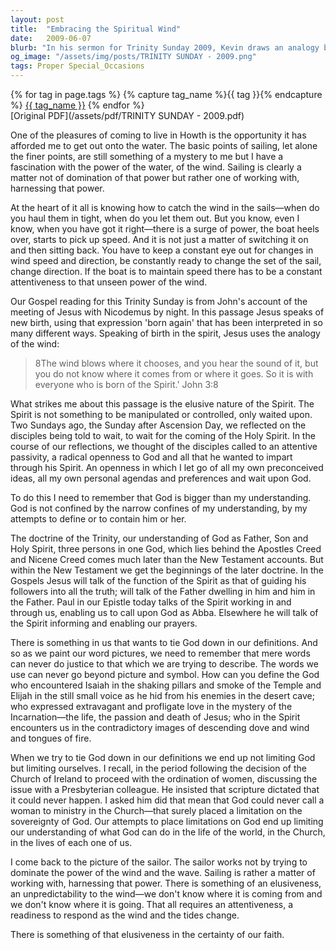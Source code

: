 ```yaml
---
layout: post
title:  "Embracing the Spiritual Wind"
date:   2009-06-07
blurb: "In his sermon for Trinity Sunday 2009, Kevin draws an analogy between sailing and the spiritual life, emphasizing the need to work with the power of the Spirit rather than trying to control it. He reflects on the elusiveness of the Spirit and the importance of attentive passivity, being open to God's guidance without preconceived ideas. The sermon also touches on the doctrine of the Trinity and the limitations of human understanding in defining God."
og_image: "/assets/img/posts/TRINITY SUNDAY - 2009.png"
tags: Proper Special_Occasions
---    
```

<div class="tag-pills">
  {% for tag in page.tags %}
    {% capture tag_name %}{{ tag }}{% endcapture %}
    <a href="{{ site.baseurl }}/tag/{{ tag_name | slugify }}" class="tag-pill">{{ tag_name }}</a>
  {% endfor %}
</div>
[Original PDF](/assets/pdf/TRINITY SUNDAY - 2009.pdf)

One of the pleasures of coming to live in Howth is the opportunity it has afforded me to get out onto the water. The basic points of sailing, let alone the finer points, are still something of a mystery to me but I have a fascination with the power of the water, of the wind. Sailing is clearly a matter not of domination of that power but rather one of working with, harnessing that power.

At the heart of it all is knowing how to catch the wind in the sails—when do you haul them in tight, when do you let them out. But you know, even I know, when you have got it right—there is a surge of power, the boat heels over, starts to pick up speed. And it is not just a matter of switching it on and then sitting back. You have to keep a constant eye out for changes in wind speed and direction, be constantly ready to change the set of the sail, change direction. If the boat is to maintain speed there has to be a constant attentiveness to that unseen power of the wind.

Our Gospel reading for this Trinity Sunday is from John's account of the meeting of Jesus with Nicodemus by night. In this passage Jesus speaks of new birth, using that expression 'born again' that has been interpreted in so many different ways. Speaking of birth in the spirit, Jesus uses the analogy of the wind:

> 8The wind blows where it chooses, and you hear the sound of it, but you do not know where it comes from or where it goes. So it is with everyone who is born of the Spirit.' John 3:8

What strikes me about this passage is the elusive nature of the Spirit. The Spirit is not something to be manipulated or controlled, only waited upon. Two Sundays ago, the Sunday after Ascension Day, we reflected on the disciples being told to wait, to wait for the coming of the Holy Spirit. In the course of our reflections, we thought of the disciples called to an attentive passivity, a radical openness to God and all that he wanted to impart through his Spirit. An openness in which I let go of all my own preconceived ideas, all my own personal agendas and preferences and wait upon God.

To do this I need to remember that God is bigger than my understanding. God is not confined by the narrow confines of my understanding, by my attempts to define or to contain him or her.

The doctrine of the Trinity, our understanding of God as Father, Son and Holy Spirit, three persons in one God, which lies behind the Apostles Creed and Nicene Creed comes much later than the New Testament accounts. But within the New Testament we get the beginnings of the later doctrine. In the Gospels Jesus will talk of the function of the Spirit as that of guiding his followers into all the truth; will talk of the Father dwelling in him and him in the Father. Paul in our Epistle today talks of the Spirit working in and through us, enabling us to call upon God as Abba. Elsewhere he will talk of the Spirit informing and enabling our prayers.

There is something in us that wants to tie God down in our definitions. And so as we paint our word pictures, we need to remember that mere words can never do justice to that which we are trying to describe. The words we use can never go beyond picture and symbol. How can you define the God who encountered Isaiah in the shaking pillars and smoke of the Temple and Elijah in the still small voice as he hid from his enemies in the desert cave; who expressed extravagant and profligate love in the mystery of the Incarnation—the life, the passion and death of Jesus; who in the Spirit encounters us in the contradictory images of descending dove and wind and tongues of fire.

When we try to tie God down in our definitions we end up not limiting God but limiting ourselves. I recall, in the period following the decision of the Church of Ireland to proceed with the ordination of women, discussing the issue with a Presbyterian colleague. He insisted that scripture dictated that it could never happen. I asked him did that mean that God could never call a woman to ministry in the Church—that surely placed a limitation on the sovereignty of God. Our attempts to place limitations on God end up limiting our understanding of what God can do in the life of the world, in the Church, in the lives of each one of us.

I come back to the picture of the sailor. The sailor works not by trying to dominate the power of the wind and the wave. Sailing is rather a matter of working with, harnessing that power. There is something of an elusiveness, an unpredictability to the wind—we don't know where it is coming from and we don't know where it is going. That all requires an attentiveness, a readiness to respond as the wind and the tides change.

There is something of that elusiveness in the certainty of our faith.
